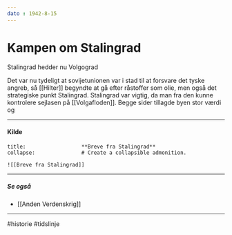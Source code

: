 ```yaml
---
dato : 1942-8-15
---
```


# Kampen om Stalingrad
Stalingrad hedder nu Volgograd

Det var nu tydeligt at sovijetunionen var i stad til at forsvare det tyske angreb, så [[Hilter]] begyndte at gå efter råstoffer som olie, men også det strategiske punkt Stalingrad. Stalingrad var vigtig, da man fra den kunne kontrolere sejlasen på [[Volgafloden]]. Begge sider tillagde byen stor værdi og

---

#### Kilde
```ad-example # Admonition type. See below for a list of available types.
title:                  **Breve fra Stalingrad**
collapse:               # Create a collapsible admonition.

![[Breve fra Stalingrad]]

```

---

##### Se også
- [[Anden Verdenskrig]]

---
#historie 
#tidslinje 
